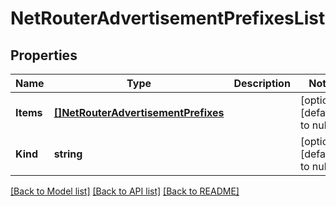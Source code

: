 # NetRouterAdvertisementPrefixesList

## Properties
Name | Type | Description | Notes
------------ | ------------- | ------------- | -------------
**Items** | [**[]NetRouterAdvertisementPrefixes**](net_routerAdvertisement_prefixes.md) |  | [optional] [default to null]
**Kind** | **string** |  | [optional] [default to null]

[[Back to Model list]](../README.md#documentation-for-models) [[Back to API list]](../README.md#documentation-for-api-endpoints) [[Back to README]](../README.md)


